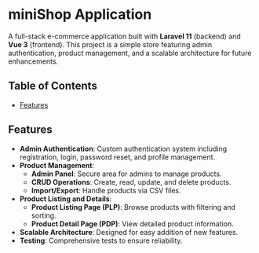 # miniShop Application

A full-stack e-commerce application built with **Laravel 11** (backend) and **Vue 3** (frontend). This project is a simple store featuring admin authentication, product management, and a scalable architecture for future enhancements.

## Table of Contents

- [Features](#features)

## Features

- **Admin Authentication**: Custom authentication system including registration, login, password reset, and profile management.
- **Product Management**:
  - **Admin Panel**: Secure area for admins to manage products.
  - **CRUD Operations**: Create, read, update, and delete products.
  - **Import/Export**: Handle products via CSV files.
- **Product Listing and Details**:
  - **Product Listing Page (PLP)**: Browse products with filtering and sorting.
  - **Product Detail Page (PDP)**: View detailed product information.
- **Scalable Architecture**: Designed for easy addition of new features.
- **Testing**: Comprehensive tests to ensure reliability.
